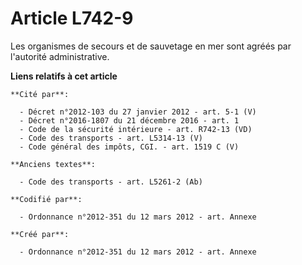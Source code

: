 # Article L742-9

Les organismes de secours et de sauvetage en mer sont agréés par l'autorité administrative.

**Liens relatifs à cet article**

	**Cité par**:

	  - Décret n°2012-103 du 27 janvier 2012 - art. 5-1 (V)
	  - Décret n°2016-1807 du 21 décembre 2016 - art. 1
	  - Code de la sécurité intérieure - art. R742-13 (VD)
	  - Code des transports - art. L5314-13 (V)
	  - Code général des impôts, CGI. - art. 1519 C (V)

	**Anciens textes**:

	  - Code des transports - art. L5261-2 (Ab)

	**Codifié par**:

	  - Ordonnance n°2012-351 du 12 mars 2012 - art. Annexe

	**Créé par**:

	  - Ordonnance n°2012-351 du 12 mars 2012 - art. Annexe
